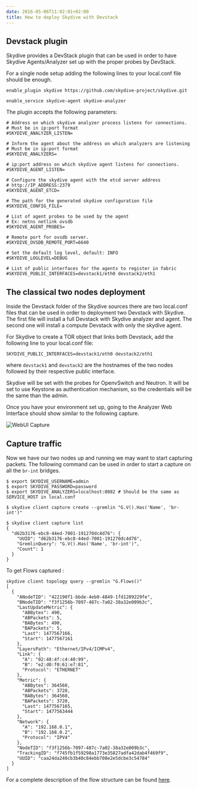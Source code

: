 ```yaml
---
date: 2016-05-06T11:02:01+02:00
title: How to deploy Skydive with Devstack
---
```


## Devstack plugin

Skydive provides a DevStack plugin that can be used in order to have
Skydive Agents/Analyzer set up with the proper probes
by DevStack.

For a single node setup adding the following lines to your local.conf file
should be enough.

```console
enable_plugin skydive https://github.com/skydive-project/skydive.git

enable_service skydive-agent skydive-analyzer
```

The plugin accepts the following parameters:

```console
# Address on which skydive analyzer process listens for connections.
# Must be in ip:port format
#SKYDIVE_ANALYZER_LISTEN=

# Inform the agent about the address on which analyzers are listening
# Must be in ip:port format
#SKYDIVE_ANALYZERS=

# ip:port address on which skydive agent listens for connections.
#SKYDIVE_AGENT_LISTEN=

# Configure the skydive agent with the etcd server address
# http://IP_ADDRESS:2379
#SKYDIVE_AGENT_ETCD=

# The path for the generated skydive configuration file
#SKYDIVE_CONFIG_FILE=

# List of agent probes to be used by the agent
# Ex: netns netlink ovsdb
#SKYDIVE_AGENT_PROBES=

# Remote port for ovsdb server.
#SKYDIVE_OVSDB_REMOTE_PORT=6640

# Set the default log level, default: INFO
#SKYDIVE_LOGLEVEL=DEBUG

# List of public interfaces for the agents to register in fabric
#SKYDIVE_PUBLIC_INTERFACES=devstack1/eth0 devstack2/eth1
```

## The classical two nodes deployment

Inside the Devstack folder of the Skydive sources there are two local.conf files
that can be used in order to deployment two Devstack with Skydive. The first
file will install a full Devstack with Skydive analyzer and agent. The second
one will install a compute Devstack with only the skydive agent.

For Skydive to create a TOR object that links both Devstack, add the following
line to your local.conf file:
```console
SKYDIVE_PUBLIC_INTERFACES=devstack1/eth0 devstack2/eth1
```
where `devstack1` and `devstack2` are the hostnames of the two nodes followed
by their respective public interface.

Skydive will be set with the probes for OpenvSwitch and Neutron. It will be set
to use Keystone as authentication mechanism, so the credentials will be the same
than the admin.

Once you have your environment set up, going to the Analyzer Web Interface
should show similar to the following capture.

![WebUI Capture](/images/devstack-two-nodes.png)

## Capture traffic

Now we have our two nodes up and running we may want to start capturing
packets. The following command can be used in order to start a capture on all
the `br-int` bridges.

```console
$ export SKYDIVE_USERNAME=admin
$ export SKYDIVE_PASSWORD=password
$ export SKYDIVE_ANALYZERS=localhost:8082 # Should be the same as SERVICE_HOST in local.conf

$ skydive client capture create --gremlin "G.V().Has('Name', 'br-int')"
```

```console
$ skydive client capture list
{
  "d62b3176-ebc8-44ed-7001-191270dc4d76": {
    "UUID": "d62b3176-ebc8-44ed-7001-191270dc4d76",
    "GremlinQuery": "G.V().Has('Name', 'br-int')",
    "Count": 1
  }
}
```

To get Flows captured :

```console
skydive client topology query --gremlin "G.Flows()"
[
  {
    "ANodeTID": "422190f1-bbde-4eb0-4849-1fd1209229fe",
    "BNodeTID": "f3f1256b-7097-487c-7a02-38a32e009b3c",
    "LastUpdateMetric": {
      "ABBytes": 490,
      "ABPackets": 5,
      "BABytes": 490,
      "BAPackets": 5,
      "Last": 1477567166,
      "Start": 1477567161
    },
    "LayersPath": "Ethernet/IPv4/ICMPv4",
    "Link": {
      "A": "02:48:4f:c4:40:99",
      "B": "e2:d0:f0:61:e7:81",
      "Protocol": "ETHERNET"
    },
    "Metric": {
      "ABBytes": 364560,
      "ABPackets": 3720,
      "BABytes": 364560,
      "BAPackets": 3720,
      "Last": 1477567165,
      "Start": 1477563444
    },
    "Network": {
      "A": "192.168.0.1",
      "B": "192.168.0.2",
      "Protocol": "IPV4"
    },
    "NodeTID": "f3f1256b-7097-487c-7a02-38a32e009b3c",
    "TrackingID": "f745fb1f59298a1773e35827adfa42dab4f469f9",
    "UUID": "caa24da240cb3b40c84ebb708e2e5dcbe3c54784"
  }
]
```

For a complete description of the flow structure can be found
[here](/api/flows/).
